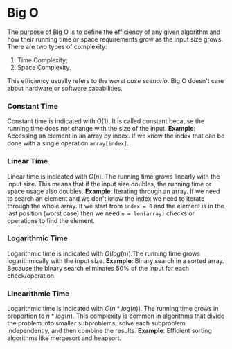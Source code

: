 # Big O
The purpose of Big O is to define the efficiency of any given algorithm and how their running time or space requirements grow as the input size grows. There are two types of complexity:

1. Time Complexity;
2. Space Complexity.

This efficiency usually refers to the *worst case scenario*. Big O doesn't care about hardware or software cababilities.

### Constant Time
Constant time is indicated with $O(1)$. It is called constant because the running time does not change with the size of the input. **Example**: Accessing an element in an array by index. If we know the index that can be done with a single operation `array[index]`.

### Linear Time
Linear time is indicated with $O(n)$. The running time grows linearly with the input size. This means that if the input size doubles, the running time or space usage also doubles.
**Example**: Iterating through an array. If we need to search an element and we don't know the index we need to iterate through the whole array. If we start from `index = 0` and the element is in the last position (worst case) then we need `n = len(array)` checks or operations to find the element.

### Logarithmic Time
Logarithmic time is indicated with $O(log(n))$.The running time grows logarithmically with the input size. **Example**: Binary search in a sorted array. Because the binary search eliminates 50% of the input for each check/operation.

### Linearithmic Time
Logarithmic time is indicated with $O(n*log(n))$. The running time grows in proportion to $n*log(n)$. This complexity is common in algorithms that divide the problem into smaller subproblems, solve each subproblem independently, and then combine the results. **Example**: Efficient sorting algorithms like mergesort and heapsort.




